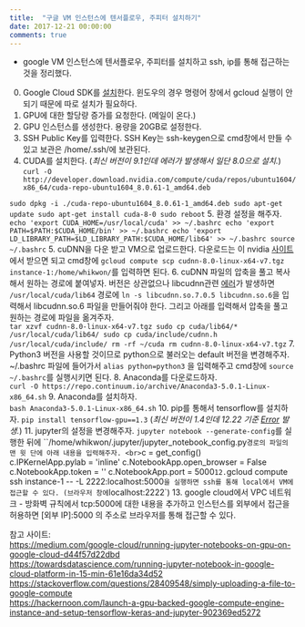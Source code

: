 ```yaml
---
title:  "구글 VM 인스턴스에 텐서플로우, 주피터 설치하기"
date: 2017-12-21 00:00:00
comments: true
---
```


- google VM 인스턴스에 텐서플로우, 주피터를 설치하고 ssh, ip를 통해 접근하는 것을 정리했다.

0. Google Cloud SDK를 [설치](https://dl.google.com/dl/cloudsdk/channels/rapid/GoogleCloudSDKInstaller.exe)한다. 윈도우의 경우 명령어 창에서 gcloud 실행이
안 되기 때문에 따로 설치가 필요하다.
1. GPU에 대한 할당량 증가를 요청한다. (메일이 온다.)
2. GPU 인스턴스를 생성한다. 용량을 20GB로 설정한다.
3. SSH Public Key를 입력한다. SSH Key는 ssh-keygen으로 cmd창에서 만들 수 있고 보관은 /home/.ssh/에 보관된다.
4. CUDA를 설치한다. (*최신 버전이 9.1인데 에러가 발생해서 일단 8.0으로 설치.*) <br>
  `curl -O http://developer.download.nvidia.com/compute/cuda/repos/ubuntu1604/x86_64/cuda-repo-ubuntu1604_8.0.61-1_amd64.deb` <br>

  `sudo dpkg -i ./cuda-repo-ubuntu1604_8.0.61-1_amd64.deb
   sudo apt-get update
   sudo apt-get install cuda-8-0
   sudo reboot`
5. 환경 설정을 해주자. <br>
  `echo 'export CUDA_HOME=/usr/local/cuda' >> ~/.bashrc
   echo 'export PATH=$PATH:$CUDA_HOME/bin' >> ~/.bashrc
   echo 'export LD_LIBRARY_PATH=$LD_LIBRARY_PATH:$CUDA_HOME/lib64' >> ~/.bashrc
   source ~/.bashrc`
5. cuDNN을 다운 받고 VM으로 업로드한다. 다운로드는 이 nvidia [사이트](https://developer.nvidia.com/rdp/cudnn-download)에서 받으면 되고 cmd창에 `gcloud compute scp cudnn-8.0-linux-x64-v7.tgz instance-1:/home/whikwon/`를 입력하면 된다.
6. cuDNN 파일의 압축을 풀고 복사해서 원하는 경로에 붙여넣자. 버전은 상관없으나 libcudnn관련 [에러](https://github.com/tensorflow/tensorflow/issues/12416)가 발생하면 `/usr/local/cuda/lib64` 경로에 `ln -s libcudnn.so.7.0.5 libcudnn.so.6`을 입력해서 libcudnn.so.6 파일을 만들어줘야 한다. 그리고 아래를 입력해서 압축을 풀고 원하는 경로에 파일을 옮겨주자.<br>
   `tar xzvf cudnn-8.0-linux-x64-v7.tgz
   sudo cp cuda/lib64/* /usr/local/cuda/lib64/
   sudo cp cuda/include/cudnn.h /usr/local/cuda/include/
   rm -rf ~/cuda
   rm cudnn-8.0-linux-x64-v7.tgz`
7. Python3 버전을 사용할 것이므로 python으로 불러오는 default 버전을 변경해주자. ~/.bashrc 파일에 들어가서 `alias python=python3` 을 입력해주고
   cmd창에 `source ~/.bashrc`를 실행시키면 된다.
8. Anaconda를 다운로드하자. <br> `curl -O https://repo.continuum.io/archive/Anaconda3-5.0.1-Linux-x86_64.sh`
9. Anaconda를 설치하자. <br> `bash Anaconda3-5.0.1-Linux-x86_64.sh`
10. pip를 통해서 tensorflow를 설치하자. `pip install tensorflow-gpu==1.3` (*최신 버전이 1.4인데 12.22 기준 [Error](https://github.com/tensorflow/tensorflow/issues/14182) 발생.*)
11. jupyter의 설정을 변경해주자. `jupyter notebook --generate-config`를 실행한 뒤에 ``/home/whikwon/.jupyter/jupyter_notebook_config.py` 경로의 파일의 맨 윗 단에 아래 내용을 입력해주자. <br>
`c = get_config()  
 c.IPKernelApp.pylab = 'inline'
 c.NotebookApp.open_browser = False  
 c.NotebookApp.token = ''
 c.NotebookApp.port = 5000`
12. `gcloud compute ssh instance-1 -- -L 2222:localhost:5000` 을 실행하면 ssh를 통해 local에서 VM에 접근할 수 있다. (브라우저 창에 `localhost:2222`)
13. google cloud에서 VPC 네트워크 - 방화벽 규칙에서 tcp:5000에 대한 내용을 추가하고 인스턴스를 외부에서 접근을 허용하면 [외부 IP]:5000 의 주소로
브라우저를 통해 접근할 수 있다.

참고 사이트: <br>
https://medium.com/google-cloud/running-jupyter-notebooks-on-gpu-on-google-cloud-d44f57d22dbd <br>
https://towardsdatascience.com/running-jupyter-notebook-in-google-cloud-platform-in-15-min-61e16da34d52 <br>
https://stackoverflow.com/questions/28409548/simply-uploading-a-file-to-google-compute <br>
https://hackernoon.com/launch-a-gpu-backed-google-compute-engine-instance-and-setup-tensorflow-keras-and-jupyter-902369ed5272
